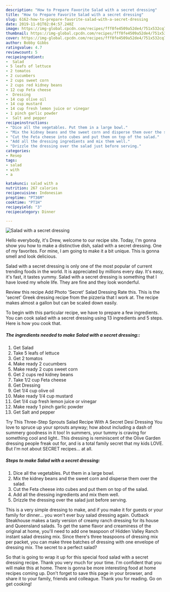 ```yaml
---
description: "How to Prepare Favorite Salad with a secret dressing"
title: "How to Prepare Favorite Salad with a secret dressing"
slug: 6162-how-to-prepare-favorite-salad-with-a-secret-dressing
date: 2019-11-01T02:04:57.240Z
image: https://img-global.cpcdn.com/recipes/fff0fe4509a52de4/751x532cq70/salad-with-a-secret-dressing-recipe-main-photo.jpg
thumbnail: https://img-global.cpcdn.com/recipes/fff0fe4509a52de4/751x532cq70/salad-with-a-secret-dressing-recipe-main-photo.jpg
cover: https://img-global.cpcdn.com/recipes/fff0fe4509a52de4/751x532cq70/salad-with-a-secret-dressing-recipe-main-photo.jpg
author: Bobby Gibbs
ratingvalue: 4.7
reviewcount: 5
recipeingredient:
-  Salad
- 5 leafs of lettuce
- 2 tomatos
- 2 cucumbers
- 2 cups sweet corn
- 2 cups red kidney beans
- 12 cup Feta cheese
-  Dressing
- 14 cup olive oil
- 14 cup mustard
- 14 cup fresh lemon juice or vinegar
- 1 pinch garlic powder
-  Salt and pepper
recipeinstructions:
- "Dice all the vegetables. Put them in a large bowl."
- "Mix the kidney beans and the sweet corn and disperse them over the salad."
- "Cut the Feta cheese into cubes and put them on top of the salad."
- "Add all the dressing ingredients and mix them well."
- "Drizzle the dressing over the salad just before serving."
categories:
- Resep
tags:
- salad
- with
- a

katakunci: salad with a
nutrition: 267 calories
recipecuisine: Indonesian
preptime: "PT36M"
cooktime: "PT1H"
recipeyield: "3"
recipecategory: Dinner

---
```



![Salad with a secret dressing](https://img-global.cpcdn.com/recipes/fff0fe4509a52de4/751x532cq70/salad-with-a-secret-dressing-recipe-main-photo.jpg)

Hello everybody, it's Drew, welcome to our recipe site. Today, I'm gonna show you how to make a distinctive dish, salad with a secret dressing. One of my favorites. For mine, I am going to make it a bit unique. This is gonna smell and look delicious.

Salad with a secret dressing is only one of the most popular of current trending foods in the world. It is appreciated by millions every day. It's easy, it's fast, it tastes yummy. Salad with a secret dressing is something that I have loved my whole life. They are fine and they look wonderful.

Review this recipe Add Photo &#39;Secret&#39; Salad Dressing Rate this. This is the &#39;secret&#39; Greek dressing recipe from the pizzeria that I work at. The recipe makes almost a gallon but can be scaled down easily.


To begin with this particular recipe, we have to prepare a few ingredients. You can cook salad with a secret dressing using 13 ingredients and 5 steps. Here is how you cook that.

##### The ingredients needed to make Salad with a secret dressing::

1. Get  Salad
1. Take 5 leafs of lettuce
1. Get 2 tomatos
1. Make ready 2 cucumbers
1. Make ready 2 cups sweet corn
1. Get 2 cups red kidney beans
1. Take 1/2 cup Feta cheese
1. Get  Dressing
1. Get 1/4 cup olive oil
1. Make ready 1/4 cup mustard
1. Get 1/4 cup fresh lemon juice or vinegar
1. Make ready 1 pinch garlic powder
1. Get  Salt and pepper


Try This Three-Step Sprouts Salad Recipe With A Secret Desi Dressing You love to spruce up your sprouts anyway; how about including a dash of summery goodness in it too! In summers, your tummy is craving for something cool and light.. This dressing is reminiscent of the Olive Garden dressing people freak out for, and is a total family secret that my kids LOVE. But I&#39;m not about SECRET recipes… at all. 

##### Steps to make Salad with a secret dressing:

1. Dice all the vegetables. Put them in a large bowl.
1. Mix the kidney beans and the sweet corn and disperse them over the salad.
1. Cut the Feta cheese into cubes and put them on top of the salad.
1. Add all the dressing ingredients and mix them well.
1. Drizzle the dressing over the salad just before serving.


This is a very simple dressing to make, and if you make it for guests or your family for dinner… you won&#39;t ever buy salad dressing again. Outback Steakhouse makes a tasty version of creamy ranch dressing for its house and Queensland salads. To get the same flavor and creaminess of the original at home, you&#39;ll need to add one teaspoon of Hidden Valley Ranch instant salad dressing mix. Since there&#39;s three teaspoons of dressing mix per packet, you can make three batches of dressing with one envelope of dressing mix. The secret to a perfect salad? 

So that is going to wrap it up for this special food salad with a secret dressing recipe. Thank you very much for your time. I'm confident that you will make this at home. There is gonna be more interesting food at home recipes coming up. Don't forget to save this page in your browser, and share it to your family, friends and colleague. Thank you for reading. Go on get cooking!

